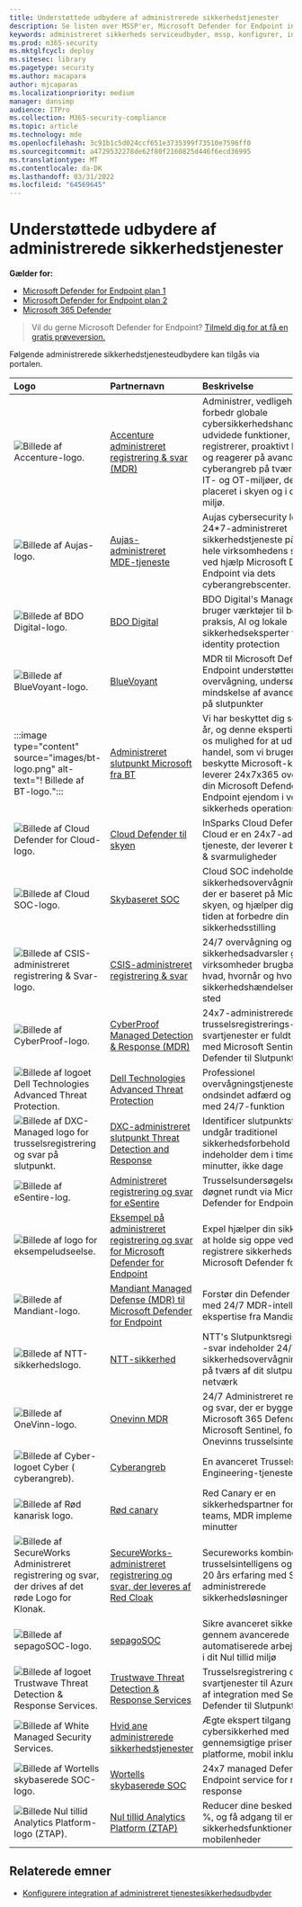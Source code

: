 ```yaml
---
title: Understøttede udbydere af administrerede sikkerhedstjenester
description: Se listen over MSSP'er, Microsoft Defender for Endpoint integrerer med
keywords: administreret sikkerheds serviceudbyder, mssp, konfigurer, integration
ms.prod: m365-security
ms.mktglfcycl: deploy
ms.sitesec: library
ms.pagetype: security
ms.author: macapara
author: mjcaparas
ms.localizationpriority: medium
manager: dansimp
audience: ITPro
ms.collection: M365-security-compliance
ms.topic: article
ms.technology: mde
ms.openlocfilehash: 3c91b1c5d024ccf651e3735399f73510e7596ff0
ms.sourcegitcommit: a4729532278de62f80f2160825d446f6ecd36995
ms.translationtype: MT
ms.contentlocale: da-DK
ms.lasthandoff: 03/31/2022
ms.locfileid: "64569645"
---
```

# <a name="supported-managed-security-service-providers"></a>Understøttede udbydere af administrerede sikkerhedstjenester

**Gælder for:**
- [Microsoft Defender for Endpoint plan 1](https://go.microsoft.com/fwlink/p/?linkid=2154037)
- [Microsoft Defender for Endpoint plan 2](https://go.microsoft.com/fwlink/p/?linkid=2154037)
- [Microsoft 365 Defender](https://go.microsoft.com/fwlink/?linkid=2118804)

> Vil du gerne Microsoft Defender for Endpoint? [Tilmeld dig for at få en gratis prøveversion.](https://signup.microsoft.com/create-account/signup?products=7f379fee-c4f9-4278-b0a1-e4c8c2fcdf7e&ru=https://aka.ms/MDEp2OpenTrial?ocid=docs-wdatp-exposedapis-abovefoldlink)


Følgende administrerede sikkerhedstjenesteudbydere kan tilgås via portalen. 

Logo |Partnernavn   | Beskrivelse 
:---|:---|:---
![Billede af Accenture-logo.](images/accenture-logo.png)|[Accenture administreret registrering & svar (MDR)](https://go.microsoft.com/fwlink/?linkid=2164353) | Administrer, vedligehold og forbedr globale cybersikkerhedshandlinger med udvidede funktioner, der registrerer, proaktivt leder efter og reagerer på avancerede cyberangreb på tværs af både IT- og OT-miljøer, der er placeret i skyen og i det lokale miljø.
![Billede af Aujas-logo.](images/aujas-logo.png) | [Aujas-administreret MDE-tjeneste](https://go.microsoft.com/fwlink/?linkid=2162429) | Aujas cybersecurity leverer 24*7-administreret sikkerhedstjeneste på tværs af hele virksomhedens spektrum ved hjælp Microsoft Defender for Endpoint via dets cyberangrebscenter.
![Billede af BDO Digital-logo.](images/bdo-logo.png)| [BDO Digital](https://go.microsoft.com/fwlink/?linkid=2090394) | BDO Digital's Managed Defense bruger værktøjer til bedste praksis, AI og lokale sikkerhedseksperter til 24/7/365 identity protection
![Billede af BlueVoyant-logo.](images/bluevoyant-logo.png)| [BlueVoyant](https://go.microsoft.com/fwlink/?linkid=2121401) | MDR til Microsoft Defender for Endpoint understøtter overvågning, undersøgelse og mindskelse af avancerede angreb på slutpunkter
:::image type="content" source="images/bt-logo.png" alt-text="! Billede af BT-logo.":::|[Administreret slutpunkt Microsoft fra BT](https://www.globalservices.bt.com/en/solutions/solution/endpoint-security-and-protection-solutions)| Vi har beskyttet dig selv i mange år, og denne ekspertise har givet os mulighed for at udvikle unik handel, som vi bruger til at beskytte Microsoft-kunder. Vi leverer 24x7x365 overvågning af din Microsoft Defender for Endpoint ejendom i vores globale sikkerheds operationscentre.
![Billede af Cloud Defender for Cloud-logo.](images/cloudsecuritycenter-logo.png)| [Cloud Defender til skyen](https://go.microsoft.com/fwlink/?linkid=2099315) | InSparks Cloud Defender for Cloud er en 24x7-administreret tjeneste, der leverer beskyttelse, & svarmuligheder
![Billede af Cloud SOC-logo.](images/cloudsoc-logo.png)| [Skybaseret SOC](https://go.microsoft.com/fwlink/?linkid=2104265) | Cloud SOC indeholder 24/7-sikkerhedsovervågningstjenester, der er baseret på Microsoft-skyen, og hjælper dig med hele tiden at forbedre din sikkerhedsstilling
![Billede af CSIS-administreret registrering & Svar-logo.](images/csis-logo.png)| [CSIS-administreret registrering & svar](https://go.microsoft.com/fwlink/?linkid=2091005) | 24/7 overvågning og analyse af sikkerhedsadvarsler giver virksomheder brugbar indsigt i, hvad, hvornår og hvordan sikkerhedshændelser har fundet sted
![Billede af CyberProof-logo.](images/cyberproof-logo.png) |[CyberProof Managed Detection & Response (MDR)](https://go.microsoft.com/fwlink/?linkid=2163964) | 24x7-administrerede trusselsregistrerings- og svartjenester er fuldt integreret med Microsoft Sentinel og Defender til Slutpunkt.
![Billede af logoet Dell Technologies Advanced Threat Protection.](images/dell-logo.png)| [Dell Technologies Advanced Threat Protection](https://go.microsoft.com/fwlink/?linkid=2091004) | Professionel overvågningstjeneste for ondsindet adfærd og anomalies med 24/7-funktion
![Billede af DXC-Managed logo for trusselsregistrering og svar på slutpunkt.](images/dxc-logo.png)| [DXC-administreret slutpunkt Threat Detection and Response](https://go.microsoft.com/fwlink/?linkid=2090395) | Identificer slutpunktstrusler, der undgår traditionel sikkerhedsforbehold og indeholder dem i timer eller minutter, ikke dage
![Billede af eSentire-log.](images/esentire-logo.png) | [Administreret registrering og svar for eSentire](https://go.microsoft.com/fwlink/?linkid=2154970) | Trusselsundersøgelse og svar døgnet rundt via Microsoft Defender for Endpoint.
![Billede af logo for eksempeludseelse.](images/expel-logo.png)| [Eksempel på administreret registrering og svar for Microsoft Defender for Endpoint](https://go.microsoft.com/fwlink/?linkid=2162430) | Expel hjælper din sikkerhed med at holde sig oppe ved at registrere sikkerhedsrisici i Microsoft Defender for Endpoint.
![Billede af Mandiant-logo.](images/mandiant-logo.png) | [Mandiant Managed Defense (MDR) til Microsoft Defender for Endpoint](https://go.microsoft.com/fwlink/?linkid=2164352) | Forstør din Defender til slutpunkt med 24/7 MDR-intelligens og ekspertise fra Mandiant.
![Billede af NTT-sikkerhedslogo.](images/ntt-logo.png)| [NTT-sikkerhed](https://go.microsoft.com/fwlink/?linkid=2095320) | NTT's Slutpunktsregistrering og -svar indeholder 24/7 sikkerhedsovervågning og & svar på tværs af dit slutpunkt og netværk
![Billede af OneVinn-logo.](images/onevinn-logo.png) | [Onevinn MDR](https://go.microsoft.com/fwlink/?linkid=2155203)| 24/7 Administreret registrering og svar, der er bygget på Microsoft 365 Defender og Microsoft Sentinel, forbedret med Onevinns trusselsintelligens.
![Billede af Cyber-logoet Cyber ( cyberangreb).](images/quorum-logo.png) | [Cyberangreb](https://go.microsoft.com/fwlink/?linkid=2155202)| En avanceret Trussels-& Security Engineering-tjeneste.
![Billede af Rød kanarisk logo.](images/redcanary-logo.png)| [Rød canary](https://go.microsoft.com/fwlink/?linkid=2103852) | Red Canary er en sikkerhedspartner for moderne teams, MDR implementeret på få minutter
![Billede af SecureWorks Administreret registrering og svar, der drives af det røde Logo for Klonak.](images/secureworks-logo.png)| [SecureWorks-administreret registrering og svar, der leveres af Red Cloak](https://go.microsoft.com/fwlink/?linkid=2133634) | Secureworks kombinerer trusselsintelligens og mere end 20 års erfaring med SaaS og administrerede sikkerhedsløsninger
![Billede af sepagoSOC-logo.](images/sepago-logo.png)| [sepagoSOC](https://go.microsoft.com/fwlink/?linkid=2090491) | Sikre avanceret sikkerhed gennem avancerede automatiserede arbejdsprocesser i dit Nul tillid miljø
![Billede af logoet Trustwave Threat Detection & Response Services.](images/trustwave-logo.png)| [Trustwave Threat Detection & Response Services](https://go.microsoft.com/fwlink/?linkid=2127542) | Trusselsregistrering og svartjenester til Azure ved hjælp af integration med Sentinel og Defender til Slutpunkt
![Billede af White Managed Security Services.](images/white-shark.png)| [Hvid ane administrerede sikkerhedstjenester](https://go.microsoft.com/fwlink/?linkid=2154210) |Ægte ekspert tilgang til cybersikkerhed med gennemsigtige priser på alle platforme, mobil inkluderet.
![Billede af Wortells skybaserede SOC-logo.](images/wortell-logo.png)| [Wortells skybaserede SOC](https://go.microsoft.com/fwlink/?linkid=2108415) | 24x7 managed Defender for Endpoint service for monitoring & response
![Billede Nul tillid Analytics Platform-logo (ZTAP).](images/ztap-logo.png)| [Nul tillid Analytics Platform (ZTAP)](https://go.microsoft.com/fwlink/?linkid=2090971) | Reducer dine beskeder med 99 %, og få adgang til en lang række sikkerhedsfunktioner fra mobilenheder

## <a name="related-topics"></a>Relaterede emner
- [Konfigurere integration af administreret tjenestesikkerhedsudbyder](configure-mssp-support.md)

